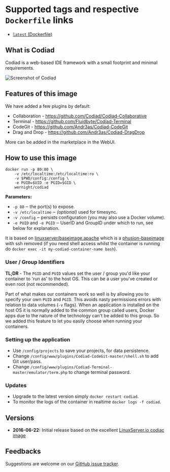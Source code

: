 # Supported tags and respective `Dockerfile` links

  * [`latest` (Dockerfile)](https://github.com/wernight/docker-codiad/blob/master/Dockerfile)


## What is Codiad

Codiad is a web-based IDE framework with a small footprint and minimal requirements.

![Screenshot of Codiad](https://github.com/wernight/docker-codiad/raw/master/docs/screenshot.png)


## Features of this image

We have added a few plugins by default:

  * Collaboration - https://github.com/Codiad/Codiad-Collaborative
  * Terminal - https://github.com/Fluidbyte/Codiad-Terminal
  * CodeGit - https://github.com/Andr3as/Codiad-CodeGit
  * Drag and Drop - https://github.com/Andr3as/Codiad-DragDrop

More can be added in the marketplace in the WebUI.


## How to use this image

```
docker run -p 80:80 \
    -v /etc/localtime:/etc/localtime:ro \
    -v $PWD/config:/config \
    -e PUID=$UID -e PGID=$GID \
    wernight/codiad
```

**Parameters:**

* `-p 80` ‒ the port(s) to expose.
* `-v /etc/localtime` ‒ *(optional)* used for timesync.
* `-v /config` ‒ persists configuration (you may also use a Docker volume).
* `-e PUID` and `-e PGID` ‒ UserID and GroupID under which to run, see below for explanation.

It is based on [linuxserver/baseimage.apache](https://hub.docker.com/r/linuxserver/baseimage.apache/) which is a [phusion-baseimage](https://github.com/phusion/baseimage-docker) with ssh removed (if you need shell access whilst the container is running do `docker exec -it my-codiad-container-name bash`).


### User / Group Identifiers

**TL;DR** - The `PGID` and `PUID` values set the user / group you'd like your container to 'run as' to the host OS. This can be a user you've created or even root (not recommended).

Part of what makes our containers work so well is by allowing you to specify your own `PUID` and `PGID`. This avoids nasty permissions errors with relation to data volumes (`-v` flags). When an application is installed on the host OS it is normally added to the common group called users, Docker apps due to the nature of the technology can't be added to this group. So we added this feature to let you easily choose when running your containers.

### Setting up the application 

  * Use `/config/projects` to save your projects, for data persistence.
  * Change `/config/www/plugins/Codiad-CodeGit-master/shell.sh` to add Git user/pass.
  * Change `/config/www/plugins/Codiad-Terminal-master/emulator/term.php` to change terminal password.


### Updates

  * Upgrade to the latest version simply `docker restart codiad`.
  * To monitor the logs of the container in realtime `docker logs -f codiad`.


## Versions

  - **2016-06-22:** Initial release based on the excellent [LinuxServer.io codiac image](https://github.com/linuxserver/docker-codiad)


## Feedbacks

Suggestions are welcome on our [GitHub issue tracker](https://github.com/wernight/docker-codiad/issues).
